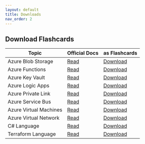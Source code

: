 ```yaml
---
layout: default
title: Downloads
nav_order: 2
---
```


## Download Flashcards

Topic                  | Official Docs                                                    | as Flashcards
---                    | ---                                                              | ---
Azure Blob Storage     | [Read](https://learn.microsoft.com/azure/storage/blobs/)         | [Download](https://github.com/asa55/azure-blob-storage-docs-as-flashcards/releases) 
Azure Functions        | [Read](https://learn.microsoft.com/azure/azure-functions/)       | [Download](https://github.com/asa55/azure-functions-docs-as-flashcards/releases) 
Azure Key Vault        | [Read](https://learn.microsoft.com/azure/key-vault/general/)     | [Download](https://github.com/asa55/azure-key-vault-docs-as-flashcards/releases)
Azure Logic Apps       | [Read](https://learn.microsoft.com/en-us/azure/logic-apps/)      | [Download](https://github.com/asa55/azure-logic-apps-docs-as-flashcards/releases)
Azure Private Link     | [Read](https://learn.microsoft.com/en-us/azure/private-link/)    | [Download](https://github.com/asa55/azure-private-link-docs-as-flashcards/releases)
Azure Service Bus      | [Read](https://learn.microsoft.com/azure/service-bus-messaging/) | [Download](https://github.com/asa55/azure-service-bus-docs-as-flashcards/releases)
Azure Virtual Machines | [Read](https://learn.microsoft.com/azure/virtual-machines/)      | [Download](https://github.com/asa55/azure-virtual-machines-docs-as-flashcards/releases)
Azure Virtual Network  | [Read](https://learn.microsoft.com/azure/virtual-network/)       | [Download](https://github.com/asa55/azure-virtual-network-docs-as-flashcards/releases)
C# Language            | [Read](https://learn.microsoft.com/en-us/dotnet/csharp/)         | [Download](https://github.com/asa55/c-sharp-docs-as-flashcards/releases)
Terraform Language     | [Read](https://developer.hashicorp.com/terraform/language)       | [Download](https://github.com/asa55/terraform-language-docs-as-flashcards/releases)
